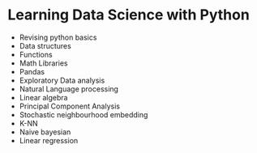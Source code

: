# Learning Data Science with Python

- Revising python basics
- Data structures
- Functions
- Math Libraries
- Pandas
- Exploratory Data analysis
- Natural Language processing
- Linear algebra
- Principal Component Analysis
- Stochastic neighbourhood embedding
- K-NN
- Naive bayesian
- Linear regression